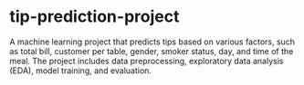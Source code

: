 # tip-prediction-project
A machine learning project that predicts tips based on various factors, such as total bill, customer per table, gender, smoker status, day, and time of the meal. The project includes data preprocessing, exploratory data analysis (EDA), model training, and evaluation.
